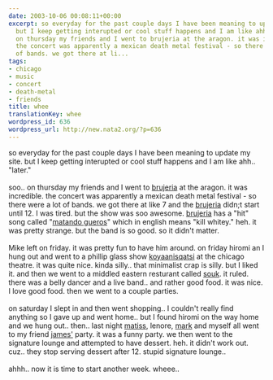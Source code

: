 ```yaml
---
date: 2003-10-06 00:08:11+00:00
excerpt: so everyday for the past couple days I have been meaning to update my site.
  but I keep getting interupted or cool stuff happens and I am like ahh.. "later."soo..
  on thursday my friends and I went to brujeria at the aragon. it was incredible.
  the concert was apparently a mexican death metal festival - so there were a lot
  of bands. we got there at li...
tags:
- chicago
- music
- concert
- death-metal
- friends
title: whee
translationKey: whee
wordpress_id: 636
wordpress_url: http://new.nata2.org/?p=636
---
```


so everyday for the past couple days I have been meaning to update my site. but I keep getting interupted or cool stuff happens and I am like ahh.. "later."<br/><br/>soo.. on thursday my friends and I went to <a href="http://www.brujeria.com/">brujeria</a> at the aragon. it was incredible. the concert was apparently a mexican death metal festival - so there were a lot of bands. we got there at like 7 and the <a href="http://www.brujeria.com/">brujeria</a> didn;t start until 12. I was tired. but the show was soo awesome. <a href="http://www.brujeria.com/">brujeria</a> has a "hit" song called "<a href="http://www.lyrics.net.ua/song/9770">matando gueros</a>" which in english means "kill whitey." heh. it was pretty strange. but the band is so good. so it didn't matter. <Br><br/>Mike left on friday. it was pretty fun to have him around. on friday hiromi an I hung out and went to a phillip glass show <a href="http://www.koyaanisqatsi.org/">koyaanisqatsi</a> at the chicago theatre. it was quite nice. kinda silly.. that minimalist crap is silly. but I liked it. and then we went to a middled eastern resturant called <a href="http://entertainment.metromix.chicagotribune.com/top/1,1419,M-Metromix-Bars-!PlaceDetail-7357,00.html">souk</a>. it ruled. there was a belly dancer and a live band.. and rather good food. it was nice. I love good food. then we went to a couple parties. <br/><br/>on saturday I slept in and then went shopping.. I couldn't really find anything so I gave up and went home.. but I found hiromi on the way home and we hung out.. then.. last night <a href="http://www.therats.org">matiss</a>, lenore, <a href="http://www.markhayward.net">mark</a> and myself all went to my friend <a href="http://www.equulei.com/">james'</a> party. it was a funny party. we then went to the signature lounge and attempted to have dessert. heh. it didn't work out. cuz.. they stop serving dessert after 12. stupid signature lounge.. 
<br/><br/>ahhh.. now it is time to start another week. wheee..